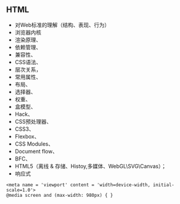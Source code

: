 ## HTML

- 对Web标准的理解（结构、表现、行为）
- 浏览器内核
- 渲染原理、
- 依赖管理、
- 兼容性、
- CSS语法、
- 层次关系，
- 常用属性、
- 布局、
- 选择器、
- 权重、
- 盒模型、
- Hack、
- CSS预处理器、
- CSS3、
- Flexbox、
- CSS Modules、
- Document flow、
- BFC、
- HTML5（离线 & 存储、Histoy,多媒体、WebGL\SVG\Canvas）；
- 响应式

```
<meta name = 'viewport' content = 'width=device-width, initial-scale=1.0'>
@media screen and (max-width: 980px) { }
```

